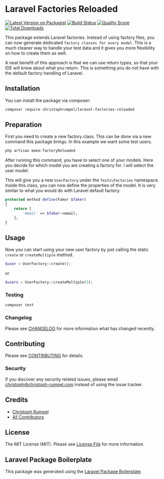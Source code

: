 # Laravel Factories Reloaded

[![Latest Version on Packagist](https://img.shields.io/packagist/v/christophrumpel/laravel-factories-reloaded.svg?style=flat-square)](https://packagist.org/packages/christophrumpel/laravel-factories-reloaded)
[![Build Status](https://img.shields.io/travis/christophrumpel/laravel-factories-reloaded/master.svg?style=flat-square)](https://travis-ci.org/christophrumpel/laravel-factories-reloaded)
[![Quality Score](https://img.shields.io/scrutinizer/g/christophrumpel/laravel-factories-reloaded.svg?style=flat-square)](https://scrutinizer-ci.com/g/christophrumpel/laravel-factories-reloaded)
[![Total Downloads](https://img.shields.io/packagist/dt/christophrumpel/laravel-factories-reloaded.svg?style=flat-square)](https://packagist.org/packages/christophrumpel/laravel-factories-reloaded)

This package extends Laravel factories. Instead of using factory files, you can now generate dedicated `factory classes for every model`. This is a much cleaner way to handle your test data and it gives you more flexibility on how to create them as well.

A neat benefit of this approach is that we can use return types, so that your IDE will know about what you return. This is something you do not have with the default factory handling of Laravel.


## Installation

You can install the package via composer:

```bash
composer require christophrumpel/laravel-factories-reloaded
```

## Preparation

First you need to create a new factory class. This can be done via a new command this package brings. In this example we want some test users.

``` php
php artisan make:factoryReloaded
```

After running this command, you have to select one of your models. Here you decide for which model you are creating a factory for. I will select the user model.



This will give you a new `UserFactory` under the `Tests\Factories` namespace. Inside this class, you can now define the properties of the model. It is very similar to what you would do with Laravel default factory.

``` php
protected method define(Faker $faker)
{
    return [
        'email' => $faker->email;
    ];
}
```

## Usage

Now you can start using your new user factory by just calling the static `create` or `createMultiple` method.

``` php
$user = UserFactory::create();
```

or


``` php
$users = UserFactory::createMultiple(5);
```

### Testing

``` bash
composer test
```

### Changelog

Please see [CHANGELOG](CHANGELOG.md) for more information what has changed recently.

## Contributing

Please see [CONTRIBUTING](CONTRIBUTING.md) for details.

### Security

If you discover any security related issues, please email christoph@christoph-rumpel.com instead of using the issue tracker.

## Credits

- [Christoph Rumpel](https://github.com/christophrumpel)
- [All Contributors](../../contributors)

## License

The MIT License (MIT). Please see [License File](LICENSE.md) for more information.

## Laravel Package Boilerplate

This package was generated using the [Laravel Package Boilerplate](https://laravelpackageboilerplate.com).
